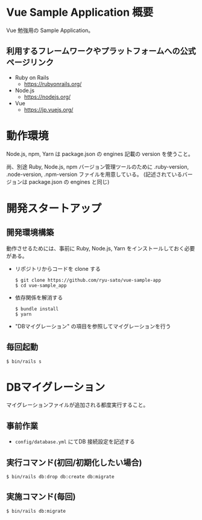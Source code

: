 # Vue Sample Application 概要

Vue 勉強用の Sample Application。

## 利用するフレームワークやプラットフォームへの公式ページリンク

- Ruby on Rails
    - https://rubyonrails.org/
- Node.js
    - https://nodejs.org/
- Vue
    - https://jp.vuejs.org/

# 動作環境

Node.js, npm, Yarn は package.json の engines 記載の version を使うこと。

尚、別途 Ruby, Node.js, npm バージョン管理ツールのために .ruby-version, .node-version, .npm-version ファイルを用意している。
(記述されているバージョンは package.json の engines と同じ)

# 開発スタートアップ

## 開発環境構築

動作させるためには、事前に Ruby, Node.js, Yarn をインストールしておく必要がある。

* リポジトリからコードを clone する
    ```shell
    $ git clone https://github.com/ryu-sato/vue-sample-app
    $ cd vue-sample_app
    ```
* 依存関係を解消する
    ```shell
    $ bundle install
    $ yarn
    ```
* "DBマイグレーション" の項目を参照してマイグレーションを行う

## 毎回起動

```
$ bin/rails s
```

# DBマイグレーション

マイグレーションファイルが追加される都度実行すること。

## 事前作業

- `config/database.yml` にてDB 接続設定を記述する

## 実行コマンド(初回/初期化したい場合)

```
$ bin/rails db:drop db:create db:migrate
```

## 実施コマンド(毎回)

```
$ bin/rails db:migrate
```
